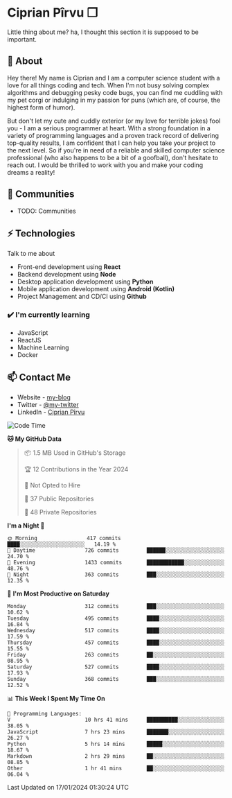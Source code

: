# Ciprian Pîrvu ❐

Little thing about me? ha, I thought this section it is supposed to be important.

## 🧐 About

Hey there! My name is Ciprian and I am a computer science student with a love for all things coding and tech. When I'm not busy solving complex algorithms and debugging pesky code bugs, you can find me cuddling with my pet corgi or indulging in my passion for puns (which are, of course, the highest form of humor).

But don't let my cute and cuddly exterior (or my love for terrible jokes) fool you - I am a serious programmer at heart. With a strong foundation in a variety of programming languages and a proven track record of delivering top-quality results, I am confident that I can help you take your project to the next level. So if you're in need of a reliable and skilled computer science professional (who also happens to be a bit of a goofball), don't hesitate to reach out. I would be thrilled to work with you and make your coding dreams a reality!

## 👯 Communities

-   TODO: Communities

## ⚡ Technologies

Talk to me about

-   Front-end development using **React**
-   Backend development using **Node**
-   Desktop application development using **Python**
-   Mobile application development using **Android (Kotlin)**
-   Project Management and CD/CI using **Github**

### ✔️ I'm currently learning

-   JavaScript
-   ReactJS
-   Machine Learning
-   Docker

## 📫 Contact Me

-   Website - [my-blog]()
-   Twitter - [@my-twitter]()
-   LinkedIn - [Ciprian Pîrvu](https://www.linkedin.com/in/p%C3%AErvu-ciprian-cristian-4415991b1/)

<!--START_SECTION:waka-->
![Code Time](http://img.shields.io/badge/Code%20Time-1%2C960%20hrs%2026%20mins-blue)

**🐱 My GitHub Data** 

> 📦 1.5 MB Used in GitHub's Storage 
 > 
> 🏆 12 Contributions in the Year 2024
 > 
> 🚫 Not Opted to Hire
 > 
> 📜 37 Public Repositories 
 > 
> 🔑 48 Private Repositories 
 > 
**I'm a Night 🦉** 

```text
🌞 Morning                417 commits         ████░░░░░░░░░░░░░░░░░░░░░   14.19 % 
🌆 Daytime                726 commits         ██████░░░░░░░░░░░░░░░░░░░   24.70 % 
🌃 Evening                1433 commits        ████████████░░░░░░░░░░░░░   48.76 % 
🌙 Night                  363 commits         ███░░░░░░░░░░░░░░░░░░░░░░   12.35 % 
```
📅 **I'm Most Productive on Saturday** 

```text
Monday                   312 commits         ███░░░░░░░░░░░░░░░░░░░░░░   10.62 % 
Tuesday                  495 commits         ████░░░░░░░░░░░░░░░░░░░░░   16.84 % 
Wednesday                517 commits         ████░░░░░░░░░░░░░░░░░░░░░   17.59 % 
Thursday                 457 commits         ████░░░░░░░░░░░░░░░░░░░░░   15.55 % 
Friday                   263 commits         ██░░░░░░░░░░░░░░░░░░░░░░░   08.95 % 
Saturday                 527 commits         ████░░░░░░░░░░░░░░░░░░░░░   17.93 % 
Sunday                   368 commits         ███░░░░░░░░░░░░░░░░░░░░░░   12.52 % 
```


📊 **This Week I Spent My Time On** 

```text
💬 Programming Languages: 
V                        10 hrs 41 mins      ██████████░░░░░░░░░░░░░░░   38.05 % 
JavaScript               7 hrs 23 mins       ███████░░░░░░░░░░░░░░░░░░   26.27 % 
Python                   5 hrs 14 mins       █████░░░░░░░░░░░░░░░░░░░░   18.67 % 
Markdown                 2 hrs 29 mins       ██░░░░░░░░░░░░░░░░░░░░░░░   08.85 % 
Other                    1 hr 41 mins        ██░░░░░░░░░░░░░░░░░░░░░░░   06.04 % 
```


 Last Updated on 17/01/2024 01:30:24 UTC
<!--END_SECTION:waka-->
